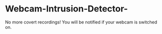 # Webcam-Intrusion-Detector-
No more covert recordings! You will be notified if your webcam is switched on.
